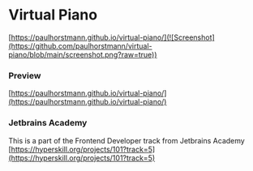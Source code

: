 # Virtual Piano
[https://paulhorstmann.github.io/virtual-piano/](![Screenshot](https://github.com/paulhorstmann/virtual-piano/blob/main/screenshot.png?raw=true))
### Preview
[https://paulhorstmann.github.io/virtual-piano/](https://paulhorstmann.github.io/virtual-piano/)

### Jetbrains Academy

This is a part of the Frontend Developer track from Jetbrains Academy <br>
[https://hyperskill.org/projects/101?track=5](https://hyperskill.org/projects/101?track=5)
